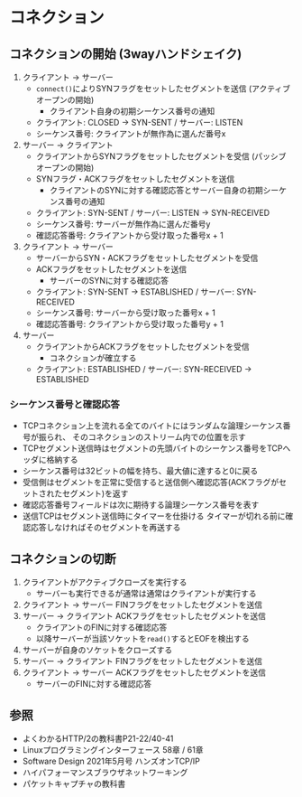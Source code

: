 # コネクション
## コネクションの開始 (3wayハンドシェイク)
1. クライアント -> サーバー
    - `connect()`によりSYNフラグをセットしたセグメントを送信 (アクティブオープンの開始)
      - クライアント自身の初期シーケンス番号の通知
    - クライアント: CLOSED -> SYN-SENT / サーバー: LISTEN
    - シーケンス番号: クライアントが無作為に選んだ番号x
2. サーバー -> クライアント
    - クライアントからSYNフラグをセットしたセグメントを受信 (パッシブオープンの開始)
    - SYNフラグ・ACKフラグをセットしたセグメントを送信
      - クライアントのSYNに対する確認応答とサーバー自身の初期シーケンス番号の通知
    - クライアント: SYN-SENT / サーバー: LISTEN -> SYN-RECEIVED
    - シーケンス番号: サーバーが無作為に選んだ番号y
    - 確認応答番号: クライアントから受け取った番号x + 1
3. クライアント -> サーバー
    - サーバーからSYN・ACKフラグをセットしたセグメントを受信
    - ACKフラグをセットしたセグメントを送信
      - サーバーのSYNに対する確認応答
    - クライアント: SYN-SENT -> ESTABLISHED / サーバー: SYN-RECEIVED
    - シーケンス番号: サーバーから受け取った番号x + 1
    - 確認応答番号: クライアントから受け取った番号y + 1
4. サーバー
    - クライアントからACKフラグをセットしたセグメントを受信
      - コネクションが確立する
    - クライアント: ESTABLISHED / サーバー: SYN-RECEIVED -> ESTABLISHED

### シーケンス番号と確認応答
- TCPコネクション上を流れる全てのバイトにはランダムな論理シーケンス番号が振られ、
  そのコネクションのストリーム内での位置を示す
- TCPセグメント送信時はセグメントの先頭バイトのシーケンス番号をTCPヘッダに格納する
- シーケンス番号は32ビットの幅を持ち、最大値に達すると0に戻る
- 受信側はセグメントを正常に受信すると送信側へ確認応答(ACKフラグがセットされたセグメント)を返す
- 確認応答番号フィールドは次に期待する論理シーケンス番号を表す
- 送信TCPはセグメント送信時にタイマーを仕掛ける
  タイマーが切れる前に確認応答しなければそのセグメントを再送する

## コネクションの切断
1. クライアントがアクティブクローズを実行する
    - サーバーも実行できるが通常は通常はクライアントが実行する
2. クライアント -> サーバー
   FINフラグをセットしたセグメントを送信
3. サーバー -> クライアント
   ACKフラグをセットしたセグメントを送信
    - クライアントのFINに対する確認応答
    - 以降サーバーが当該ソケットを`read()`するとEOFを検出する
4. サーバーが自身のソケットをクローズする
5. サーバー -> クライアント
   FINフラグをセットしたセグメントを送信
6. クライアント -> サーバー
   ACKフラグをセットしたセグメントを送信
    - サーバーのFINに対する確認応答

## 参照
- よくわかるHTTP/2の教科書P21-22/40-41
- Linuxプログラミングインターフェース 58章 / 61章
- Software Design 2021年5月号 ハンズオンTCP/IP
- ハイパフォーマンスブラウザネットワーキング
- パケットキャプチャの教科書
